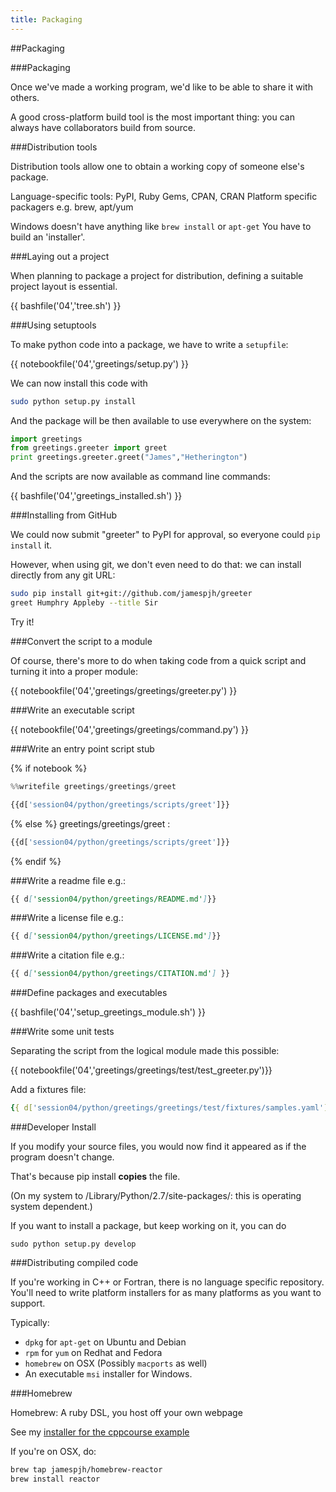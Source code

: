 ```yaml
---
title: Packaging
---
```


##Packaging

###Packaging

Once we've made a working program, we'd like to be able to share it with others.

A good cross-platform build tool is the most important thing: you can always
have collaborators build from source.

###Distribution tools

Distribution tools allow one to obtain a working copy of someone else's package.

Language-specific tools: PyPI, Ruby Gems, CPAN, CRAN
Platform specific packagers e.g. brew, apt/yum

Windows doesn't have anything like `brew install` or `apt-get`
You have to build an 'installer'.

###Laying out a project

When planning to package a project for distribution, defining a suitable
project layout is essential.

{{ bashfile('04','tree.sh') }}

###Using setuptools

To make python code into a package, we have to write a `setupfile`:

{{ notebookfile('04','greetings/setup.py') }}

We can now install this code with

``` bash
sudo python setup.py install
``` 

And the package will be then available to use everywhere on the system:

``` python
import greetings
from greetings.greeter import greet
print greetings.greeter.greet("James","Hetherington")
```

And the scripts are now available as command line commands:

{{ bashfile('04','greetings_installed.sh') }}


###Installing from GitHub

We could now submit "greeter" to PyPI for approval, so everyone could `pip install` it.

However, when using git, we don't even need to do that: we can install directly from any git URL:

``` bash
sudo pip install git+git://github.com/jamespjh/greeter
greet Humphry Appleby --title Sir
```

Try it!

###Convert the script to a module

Of course, there's more to do when taking code from a quick script and turning it into a proper module:

{{ notebookfile('04','greetings/greetings/greeter.py') }}

###Write an executable script

{{ notebookfile('04','greetings/greetings/command.py') }}

###Write an entry point script stub

{% if notebook %}
``` python
%%writefile greetings/greetings/greet

{{d['session04/python/greetings/scripts/greet']}}
```
{% else %}
greetings/greetings/greet :
``` python
{{d['session04/python/greetings/scripts/greet']}}
```
{% endif %}

###Write a readme file
e.g.:
``` markdown
{{ d['session04/python/greetings/README.md']}}
```
###Write a license file
e.g.:
``` markdown
{{ d['session04/python/greetings/LICENSE.md']}}
```

###Write a citation file
e.g.:
``` markdown
{{ d['session04/python/greetings/CITATION.md'] }}
```

###Define packages and executables

{{ bashfile('04','setup_greetings_module.sh') }}

###Write some unit tests

Separating the script from the logical module made this possible:

{{ notebookfile('04','greetings/greetings/test/test_greeter.py')}}

Add a fixtures file:

``` yaml 
{{ d['session04/python/greetings/greetings/test/fixtures/samples.yaml'] }}
```

###Developer Install

If you modify your source files, you would now find it appeared as if the program doesn't change.

That's because pip install **copies** the file.

(On my system to /Library/Python/2.7/site-packages/: this is operating
system dependent.)

If you want to install a package, but keep working on it, you can do

```
sudo python setup.py develop
```

###Distributing compiled code

If you're working in C++ or Fortran, there is no language specific repository.
You'll need to write platform installers for as many platforms as you want to
support.

Typically:

* `dpkg` for `apt-get` on Ubuntu and Debian
* `rpm` for `yum` on Redhat and Fedora
* `homebrew` on OSX (Possibly `macports` as well)
* An executable `msi` installer for Windows.

###Homebrew

Homebrew: A ruby DSL, you host off your own webpage

See my [installer for the cppcourse example](http://github.com/jamespjh/homebrew-reactor)

If you're on OSX, do:

``` bash
brew tap jamespjh/homebrew-reactor
brew install reactor
```

